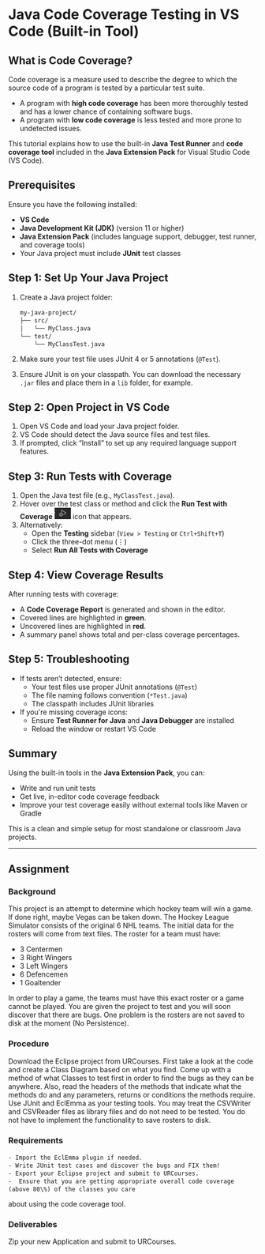 # Java Code Coverage Testing in VS Code (Built-in Tool)

## What is Code Coverage?
Code coverage is a measure used to describe the degree to which the source code of a program is tested by a particular test suite.

- A program with **high code coverage** has been more thoroughly tested and has a lower chance of containing software bugs.
- A program with **low code coverage** is less tested and more prone to undetected issues.

This tutorial explains how to use the built-in **Java Test Runner** and **code coverage tool** included in the **Java Extension Pack** for Visual Studio Code (VS Code).

## Prerequisites

Ensure you have the following installed:

- **VS Code**
- **Java Development Kit (JDK)** (version 11 or higher)
- **Java Extension Pack** (includes language support, debugger, test runner, and coverage tools)
- Your Java project must include **JUnit** test classes

## Step 1: Set Up Your Java Project

1. Create a Java project folder:
    ```
    my-java-project/
    ├── src/
    │   └── MyClass.java
    └── test/
        └── MyClassTest.java
    ```

2. Make sure your test file uses JUnit 4 or 5 annotations (`@Test`).

3. Ensure JUnit is on your classpath. You can download the necessary `.jar` files and place them in a `lib` folder, for example.

## Step 2: Open Project in VS Code

1. Open VS Code and load your Java project folder.
2. VS Code should detect the Java source files and test files.
3. If prompted, click “Install” to set up any required language support features.

## Step 3: Run Tests with Coverage

1. Open the Java test file (e.g., `MyClassTest.java`).
2. Hover over the test class or method and click the **Run Test with Coverage**  ![My Icon](./icons/CodeCoverage.png)  icon that appears.
3. Alternatively:
    - Open the **Testing** sidebar (`View > Testing` or `Ctrl+Shift+T`)
    - Click the three-dot menu (⋮)
    - Select **Run All Tests with Coverage**

## Step 4: View Coverage Results

After running tests with coverage:

- A **Code Coverage Report** is generated and shown in the editor.
- Covered lines are highlighted in **green**.
- Uncovered lines are highlighted in **red**.
- A summary panel shows total and per-class coverage percentages.

## Step 5: Troubleshooting

- If tests aren’t detected, ensure:
    - Your test files use proper JUnit annotations (`@Test`)
    - The file naming follows convention (`*Test.java`)
    - The classpath includes JUnit libraries
- If you're missing coverage icons:
    - Ensure **Test Runner for Java** and **Java Debugger** are installed
    - Reload the window or restart VS Code

## Summary

Using the built-in tools in the **Java Extension Pack**, you can:

- Write and run unit tests
- Get live, in-editor code coverage feedback
- Improve your test coverage easily without external tools like Maven or Gradle

This is a clean and simple setup for most standalone or classroom Java projects.

---

## Assignment

### Background
 This project is an attempt to determine which hockey team will win a game.  If done right, maybe 
Vegas can be taken down.  The Hockey League Simulator consists of the original 6 NHL teams. The initial data for the rosters will come from text 
files. The roster for a team must have:

  -  3 Centermen
  - 3 Right Wingers
  - 3 Left Wingers
  - 6 Defencemen
  - 1 Goaltender

In order to play a game, the teams must have this exact roster or a game cannot be played.  You are given the project to test and you will soon 
discover that there are bugs.   One problem is the rosters are not saved to disk at the moment (No Persistence).  

### Procedure
Download the Eclipse project from URCourses.  First take a look at the code and create a Class Diagram
based on what you find. Come up with a method of what Classes to test first in order to find the bugs as they
can be anywhere.  Also, read the headers of the methods that indicate what the methods do and any parameters, returns or conditions 
the methods require.  Use JUnit and EclEmma as your testing tools.  You may treat the CSVWriter and 
CSVReader files as library files and do not need to be tested.  You do not have to implement the 
functionality to save rosters to disk.

### Requirements

	- Import the EclEmma plugin if needed.
	- Write JUnit test cases and discover the bugs and FIX them!
	- Export your Eclipse project and submit to URCourses.
	-  Ensure that you are getting appropriate overall code coverage (above 80\%) of the classes you care
  about using the code coverage tool.

### Deliverables
Zip your new Application and submit to URCourses.
